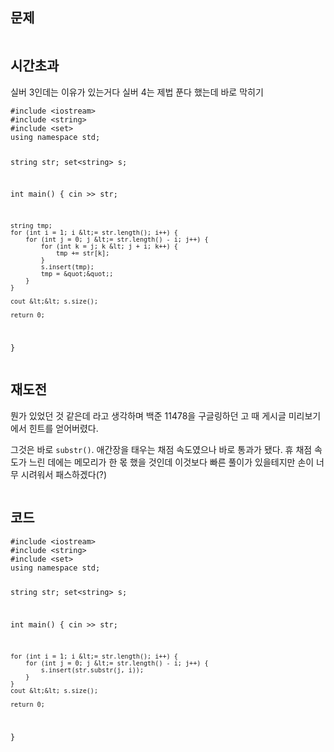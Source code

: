 <h2 id="문제">문제</h2>
<p><img alt="" src="https://velog.velcdn.com/images/coolgamja_/post/55abd0bf-efb1-46b7-90a6-305eab97fc71/image.png" /></p>
<h2 id="시간초과">시간초과</h2>
<p>실버 3인데는 이유가 있는거다
실버 4는 제법 푼다 했는데 바로 막히기</p>
<pre><code class="language-cpp">#include &lt;iostream&gt;
#include &lt;string&gt;
#include &lt;set&gt;
using namespace std;

string str;
set&lt;string&gt; s;

int main() {
    cin &gt;&gt; str;

    string tmp;
    for (int i = 1; i &lt;= str.length(); i++) {
        for (int j = 0; j &lt;= str.length() - i; j++) {
            for (int k = j; k &lt; j + i; k++) {
                tmp += str[k];
            }
            s.insert(tmp);
            tmp = &quot;&quot;;
        }
    }

    cout &lt;&lt; s.size();

    return 0;
}</code></pre>
<h2 id="재도전">재도전</h2>
<p>뭔가 있었던 것 같은데 라고 생각하며 백준 11478을 구글링하던 고 때 게시글 미리보기에서 힌트를 얻어버렸다.</p>
<p>그것은 바로 <code>substr()</code>.
애간장을 태우는 채점 속도였으나 바로 통과가 됐다. 휴
채점 속도가 느린 데에는 메모리가 한 몫 했을 것인데
이것보다 빠른 풀이가 있을테지만
손이 너무 시려워서 패스하겠다(?)</p>
<p><img alt="" src="https://velog.velcdn.com/images/coolgamja_/post/a4ffd5a9-012f-424b-9abb-9d6d23705c9c/image.png" /></p>
<h2 id="코드">코드</h2>
<pre><code class="language-cpp">#include &lt;iostream&gt;
#include &lt;string&gt;
#include &lt;set&gt;
using namespace std;

string str;
set&lt;string&gt; s;

int main() {
    cin &gt;&gt; str;

    for (int i = 1; i &lt;= str.length(); i++) {
        for (int j = 0; j &lt;= str.length() - i; j++) {
            s.insert(str.substr(j, i));
        }
    }
    cout &lt;&lt; s.size();

    return 0;
}</code></pre>